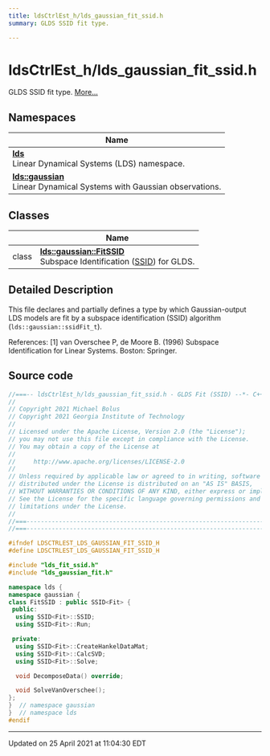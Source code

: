 ```yaml
---
title: ldsCtrlEst_h/lds_gaussian_fit_ssid.h
summary: GLDS SSID fit type. 

---
```


# ldsCtrlEst_h/lds_gaussian_fit_ssid.h

GLDS SSID fit type.  [More...](#detailed-description)



## Namespaces

| Name           |
| -------------- |
| **[lds](/lds-ctrl-est/docs/api/namespaces/namespacelds/)** <br>Linear Dynamical Systems (LDS) namespace.  |
| **[lds::gaussian](/lds-ctrl-est/docs/api/namespaces/namespacelds_1_1gaussian/)** <br>Linear Dynamical Systems with Gaussian observations.  |

## Classes

|                | Name           |
| -------------- | -------------- |
| class | **[lds::gaussian::FitSSID](/lds-ctrl-est/docs/api/classes/classlds_1_1gaussian_1_1_fit_s_s_i_d/)** <br>Subspace Identification ([SSID](/lds-ctrl-est/docs/api/classes/classlds_1_1_s_s_i_d/)) for GLDS.  |

## Detailed Description



This file declares and partially defines a type by which Gaussian-output LDS models are fit by a subspace identification (SSID) algorithm (`lds::gaussian::ssidFit_t`).

References: [1] van Overschee P, de Moore B. (1996) Subspace Identification for Linear Systems. Boston: Springer. 





## Source code

```cpp
//===-- ldsCtrlEst_h/lds_gaussian_fit_ssid.h - GLDS Fit (SSID) --*- C++ -*-===//
//
// Copyright 2021 Michael Bolus
// Copyright 2021 Georgia Institute of Technology
//
// Licensed under the Apache License, Version 2.0 (the "License");
// you may not use this file except in compliance with the License.
// You may obtain a copy of the License at
//
//     http://www.apache.org/licenses/LICENSE-2.0
//
// Unless required by applicable law or agreed to in writing, software
// distributed under the License is distributed on an "AS IS" BASIS,
// WITHOUT WARRANTIES OR CONDITIONS OF ANY KIND, either express or implied.
// See the License for the specific language governing permissions and
// limitations under the License.
//
//===----------------------------------------------------------------------===//
//===----------------------------------------------------------------------===//

#ifndef LDSCTRLEST_LDS_GAUSSIAN_FIT_SSID_H
#define LDSCTRLEST_LDS_GAUSSIAN_FIT_SSID_H

#include "lds_fit_ssid.h"
#include "lds_gaussian_fit.h"

namespace lds {
namespace gaussian {
class FitSSID : public SSID<Fit> {
 public:
  using SSID<Fit>::SSID;
  using SSID<Fit>::Run;

 private:
  using SSID<Fit>::CreateHankelDataMat;
  using SSID<Fit>::CalcSVD;
  using SSID<Fit>::Solve;

  void DecomposeData() override;

  void SolveVanOverschee();
};
}  // namespace gaussian
}  // namespace lds
#endif
```


-------------------------------

Updated on 25 April 2021 at 11:04:30 EDT
